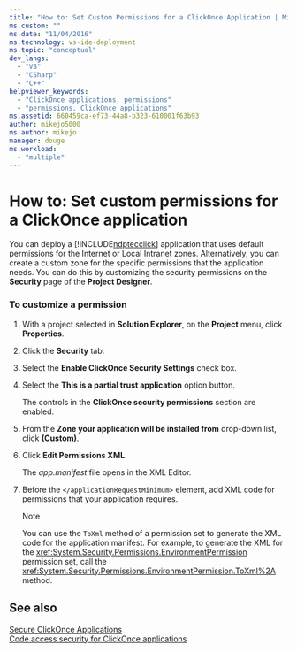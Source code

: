 ```yaml
---
title: "How to: Set Custom Permissions for a ClickOnce Application | Microsoft Docs"
ms.custom: ""
ms.date: "11/04/2016"
ms.technology: vs-ide-deployment
ms.topic: "conceptual"
dev_langs: 
  - "VB"
  - "CSharp"
  - "C++"
helpviewer_keywords: 
  - "ClickOnce applications, permissions"
  - "permissions, ClickOnce applications"
ms.assetid: 660459ca-ef73-44a8-b323-610001f63b93
author: mikejo5000
ms.author: mikejo
manager: douge
ms.workload: 
  - "multiple"
---
```

# How to: Set custom permissions for a ClickOnce application
You can deploy a [!INCLUDE[ndptecclick](../deployment/includes/ndptecclick_md.md)] application that uses default permissions for the Internet or Local Intranet zones. Alternatively, you can create a custom zone for the specific permissions that the application needs. You can do this by customizing the security permissions on the **Security** page of the **Project Designer**.  
  
### To customize a permission  
  
1.  With a project selected in **Solution Explorer**, on the **Project** menu, click **Properties**.  
  
2.  Click the **Security** tab.  
  
3.  Select the **Enable ClickOnce Security Settings** check box.  
  
4.  Select the **This is a partial trust application** option button.  
  
     The controls in the **ClickOnce security permissions** section are enabled.  
  
5.  From the **Zone your application will be installed from** drop-down list, click **(Custom)**.  
  
6.  Click **Edit Permissions XML**.  
  
     The *app.manifest* file opens in the XML Editor.  
  
7.  Before the `</applicationRequestMinimum>` element, add XML code for permissions that your application requires.  
  
    > [!NOTE]
    >  You can use the `ToXml` method of a permission set to generate the XML code for the application manifest. For example, to generate the XML for the <xref:System.Security.Permissions.EnvironmentPermission> permission set, call the <xref:System.Security.Permissions.EnvironmentPermission.ToXml%2A> method.  
  
## See also  
 [Secure ClickOnce Applications](../deployment/securing-clickonce-applications.md)   
 [Code access security for ClickOnce applications](../deployment/code-access-security-for-clickonce-applications.md)   
